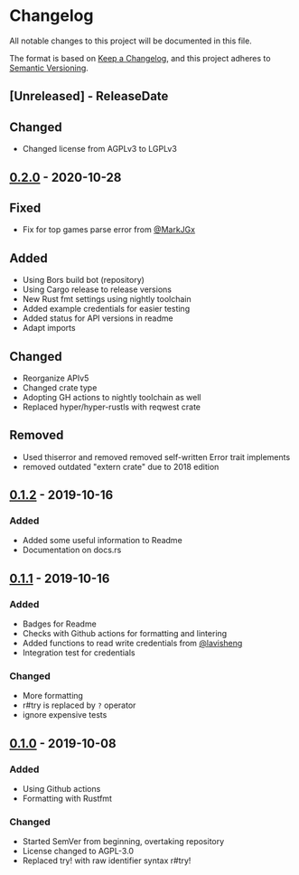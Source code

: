# Changelog
All notable changes to this project will be documented in this file.

The format is based on [Keep a Changelog](https://keepachangelog.com/en/1.0.0/),
and this project adheres to [Semantic Versioning](https://semver.org/spec/v2.0.0.html).

<!-- next-header -->

## [Unreleased] - ReleaseDate
## Changed
- Changed license from AGPLv3 to LGPLv3

## [0.2.0] - 2020-10-28
## Fixed
- Fix for top games parse error from [@MarkJGx](https://github.com/MarkJGx)

## Added
- Using Bors build bot (repository)
- Using Cargo release to release versions
- New Rust fmt settings using nightly toolchain
- Added example credentials for easier testing
- Added status for API versions in readme
- Adapt imports

## Changed
- Reorganize APIv5
- Changed crate type
- Adopting GH actions to nightly toolchain as well
- Replaced hyper/hyper-rustls with reqwest crate

## Removed
- Used thiserror and removed removed self-written Error trait implements
- removed outdated "extern crate" due to 2018 edition 

## [0.1.2] - 2019-10-16
### Added
- Added some useful information to Readme
- Documentation on docs.rs


## [0.1.1] - 2019-10-16
### Added
- Badges for Readme
- Checks with Github actions for formatting and lintering
- Added functions to read write credentials from [@lavisheng](https://github.com/lavisheng)
- Integration test for credentials

### Changed
- More formatting
- r#try is replaced by `?` operator
- ignore expensive tests

## [0.1.0] - 2019-10-08
### Added
- Using Github actions
- Formatting with Rustfmt

### Changed
- Started SemVer from beginning, overtaking repository
- License changed to AGPL-3.0
- Replaced try! with raw identifier syntax r#try!


[0.2.0]: https://github.com/age-rs/libtwitch-rs/compare/v0.1.3...HEAD
[0.1.3]: https://github.com/age-rs/libtwitch-rs/compare/v0.1.2...v0.1.3
[0.1.2]: https://github.com/age-rs/libtwitch-rs/compare/v0.1.1...v0.1.2
[0.1.1]: https://github.com/age-rs/libtwitch-rs/compare/v0.1.0...v0.1.1
[0.1.0]: https://github.com/age-rs/libtwitch-rs/releases/tag/v0.1.0